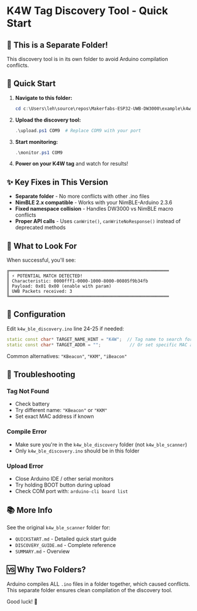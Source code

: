 # K4W Tag Discovery Tool - Quick Start

## 📁 This is a Separate Folder!

This discovery tool is in its own folder to avoid Arduino compilation conflicts.

## 🚀 Quick Start

1. **Navigate to this folder:**
   ```powershell
   cd c:\Users\leh\source\repos\Makerfabs-ESP32-UWB-DW3000\example\k4w_ble_discovery
   ```

2. **Upload the discovery tool:**
   ```powershell
   .\upload.ps1 COM9  # Replace COM9 with your port
   ```

3. **Start monitoring:**
   ```powershell
   .\monitor.ps1 COM9
   ```

4. **Power on your K4W tag** and watch for results!

## ✨ Key Fixes in This Version

- **Separate folder** - No more conflicts with other .ino files
- **NimBLE 2.x compatible** - Works with your NimBLE-Arduino 2.3.6
- **Fixed namespace collision** - Handles DW3000 vs NimBLE macro conflicts
- **Proper API calls** - Uses `canWrite()`, `canWriteNoResponse()` instead of deprecated methods

## 🎯 What to Look For

When successful, you'll see:

```
╔═════════════════════════════════════════════════════════════
║ ⚡ POTENTIAL MATCH DETECTED!
║ Characteristic: 0000fff1-0000-1000-8000-00805f9b34fb
║ Payload: 0x01 0x00 (enable with param)
║ UWB Packets received: 3
╚═════════════════════════════════════════════════════════════
```

## 📝 Configuration

Edit `k4w_ble_discovery.ino` line 24-25 if needed:

```cpp
static const char* TARGET_NAME_HINT = "K4W";  // Tag name to search for
static const char* TARGET_ADDR = "";           // Or set specific MAC address
```

Common alternatives: `"KBeacon"`, `"KKM"`, `"iBeacon"`

## 🔧 Troubleshooting

### Tag Not Found
- Check battery
- Try different name: `"KBeacon"` or `"KKM"`
- Set exact MAC address if known

### Compile Error
- Make sure you're in the `k4w_ble_discovery` folder (not `k4w_ble_scanner`)
- Only `k4w_ble_discovery.ino` should be in this folder

### Upload Error
- Close Arduino IDE / other serial monitors
- Try holding BOOT button during upload
- Check COM port with: `arduino-cli board list`

## 📚 More Info

See the original `k4w_ble_scanner` folder for:
- `QUICKSTART.md` - Detailed quick start guide
- `DISCOVERY_GUIDE.md` - Complete reference
- `SUMMARY.md` - Overview

## 🆚 Why Two Folders?

Arduino compiles ALL `.ino` files in a folder together, which caused conflicts. This separate folder ensures clean compilation of the discovery tool.

Good luck! 🚀
